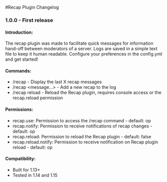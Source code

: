 #Recap Plugin Changelog
  
### 1.0.0 - First release
#### Introduction:
The recap plugin was made to facilitate quick messages for information hand-off between
 moderators of a server. Logs are saved in a simple text file to keep it human readable.
 Configure your preferences in the config.yml and get started!

#### Commands:
* /recap - Display the last X recap messages
* /recap <message...> - Add a new recap to the log
* /recap reload - Reload the Recap plugin, requires console access or the recap.reload permission

#### Permissions:
* recap.use: Permission to access the /recap command - default: op
* recap.notify: Permission to receive notifications of recap changes - default: op
* recap.reload: Permission to reload the Recap plugin - default: false
* recap.reload.notify: Permission to receive notification on Recap plugin reload - default: op

#### Compatibility:
* Built for 1.13+
* Tested in 1.14 and 1.15

